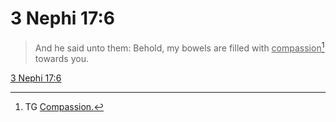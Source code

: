 # 3 Nephi 17:6

> And he said unto them: Behold, my bowels are filled with <u>compassion</u>[^a] towards you.

[3 Nephi 17:6](https://www.churchofjesuschrist.org/study/scriptures/bofm/3-ne/17?lang=eng&id=p6#p6)


[^a]: TG [Compassion.](https://www.churchofjesuschrist.org/study/scriptures/tg/compassion?lang=eng)
